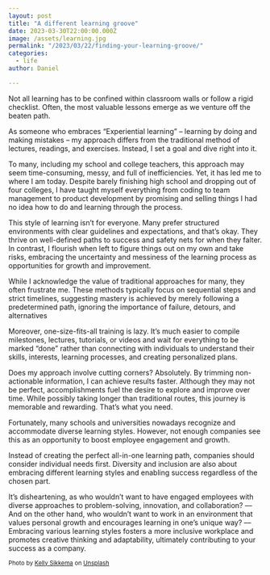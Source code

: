 ```yaml
---
layout: post
title: "A different learning groove"
date: 2023-03-30T22:00:00.000Z
image: /assets/learning.jpg
permalink: "/2023/03/22/finding-your-learning-groove/"
categories:
  - life
author: Daniel

---
```

Not all learning has to be confined within classroom walls or follow a rigid checklist. Often, the most valuable lessons emerge as we venture off the beaten path.<!--more-->

As someone who embraces “Experiential learning” – learning by doing and making mistakes – my approach differs from the traditional method of lectures, readings, and exercises. Instead, I set a goal and dive right into it.

To many, including my school and college teachers, this approach may seem time-consuming, messy, and full of inefficiencies. Yet, it has led me to where I am today. Despite barely finishing high school and dropping out of four colleges, I have taught myself everything from coding to team management to product development by promising and selling things I had no idea how to do and learning through the process.

This style of learning isn’t for everyone. Many prefer structured environments with clear guidelines and expectations, and that’s okay. They thrive on well-defined paths to success and safety nets for when they falter. In contrast, I flourish when left to figure things out on my own and take risks, embracing the uncertainty and messiness of the learning process as opportunities for growth and improvement.

While I acknowledge the value of traditional approaches for many, they often frustrate me. These methods typically focus on sequential steps and strict timelines, suggesting mastery is achieved by merely following a predetermined path, ignoring the importance of failure, detours, and alternatives

Moreover, one-size-fits-all training is lazy. It’s much easier to compile milestones, lectures, tutorials, or videos and wait for everything to be marked “done” rather than connecting with individuals to understand their skills, interests, learning processes, and creating personalized plans.

Does my approach involve cutting corners? Absolutely. By trimming non-actionable information, I can achieve results faster. Although they may not be perfect, accomplishments fuel the desire to explore and improve over time. While possibly taking longer than traditional routes, this journey is memorable and rewarding. That’s what you need.

Fortunately, many schools and universities nowadays recognize and accommodate diverse learning styles. However, not enough companies see this as an opportunity to boost employee engagement and growth.

Instead of creating the perfect all-in-one learning path, companies should consider individual needs first. Diversity and inclusion are also about embracing different learning styles and enabling success regardless of the chosen part.

It’s disheartening, as who wouldn’t want to have engaged employees with diverse approaches to problem-solving, innovation, and collaboration? –– And on the other hand, who wouldn’t want to work in an environment that values personal growth and encourages learning in one’s unique way? –– Embracing various learning styles fosters a more inclusive workplace and promotes creative thinking and adaptability, ultimately contributing to your success as a company.

<sup>Photo by <a href="https://unsplash.com/@kellysikkema?utm_source=unsplash&utm_medium=referral&utm_content=creditCopyText">Kelly Sikkema</a> on <a href="https://unsplash.com/photos/c7ZIR8tMFAY?utm_source=unsplash&utm_medium=referral&utm_content=creditCopyText">Unsplash</a></sup>  